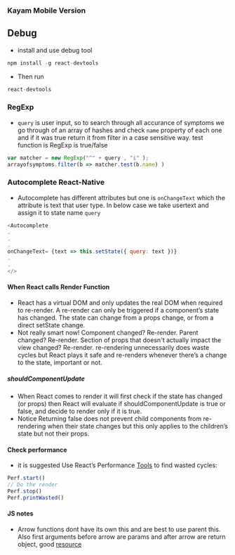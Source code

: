 ### Kayam Mobile Version

## Debug
* install and use debug tool 
```javascript
npm install -g react-devtools
```
* Then run
```javascript
react-devtools
```

### RegExp
* `query` is user input, so to search through all accurance of symptoms we go through of an array of hashes and check `name` property
of each one and if it was true return it from filter in a case sensitive way. test function is RegExp is true/false 
```javascript
var matcher = new RegExp("^" + query , "i" );
arrayofsymptoms.filter(b => matcher.test(b.name) )
```

### Autocomplete React-Native
* Autocomplete has different attributes but one is `onChangeText` which the attribute is text that user type. In below case we take usertext and assign it to state name `query`
```javascript
<Autocomplete 
.
.
.
onChangeText= {text => this.setState({ query: text })}
.
.
</>
```


#### When React calls Render Function
* React has a virtual DOM and only updates the real DOM when required to re-render. A re-render can only be triggered if a component’s state has changed. The state can change from a props change, or from a direct setState change. 
* Not really smart now! Component changed? Re-render. Parent changed? Re-render. Section of props that doesn't actually impact the view changed? Re-render. re-rendering unnecessarily does waste cycles but React plays it safe and re-renders whenever there’s a change to the state, important or not.


##### shouldComponentUpdate 
* When React comes to render it will first check if the state has changed (or props) then React will evaluate if shouldComponentUpdate is true or false, and decide to render only if it is true.
* Notice Returning false does not prevent child components from re-rendering when their state changes but this only applies to the children’s state but not their props.

#### Check performance 
* it is suggested Use React’s Performance [Tools](https://reactjs.org/docs/perf.html) to find wasted cycles:

```javascript
Perf.start()
// Do the render
Perf.stop()
Perf.printWasted()
```


#### JS notes
* Arrow functions dont have its own this and are best to use parent this. Also first arguments before arrow are params and after arrow are return object, good [resource](https://developer.mozilla.org/en-US/docs/Web/JavaScript/Reference/Functions/Arrow_functions)
